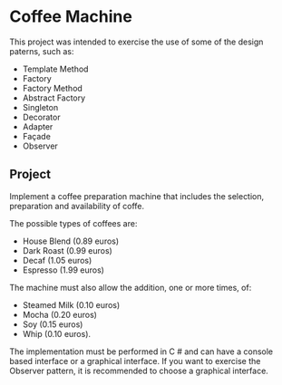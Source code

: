 # Coffee Machine 

This project was intended to exercise the use of some of the design paterns, such as:
* Template Method
* Factory
* Factory Method
* Abstract Factory
* Singleton
* Decorator
* Adapter
* Façade
* Observer

## Project

Implement a coffee preparation machine that includes the selection, preparation and availability of coffe.

The possible types of coffees are:
* House Blend (0.89 euros)
* Dark Roast (0.99 euros)
* Decaf (1.05 euros)
* Espresso (1.99 euros)

The machine must also allow the addition, one or more times, of:
* Steamed Milk (0.10 euros)
* Mocha (0.20 euros)
* Soy (0.15 euros)
* Whip (0.10 euros).

The implementation must be performed in C # and can have a console based interface or a graphical interface. If you want to exercise the Observer pattern, it is recommended to choose a graphical interface.